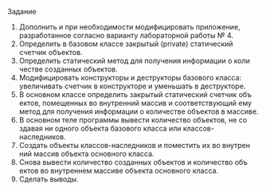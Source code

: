 Задание 
1. Дополнить и при необходимости модифицировать приложение, 
разработанное согласно варианту лабораторной работы № 4.  
2. Определить в базовом классе закрытый (private) статический 
счетчик объектов. 
3. Определить статический метод для получения информации о коли
честве созданных объектов. 
4. Модифицировать конструкторы и деструкторы базового класса: 
увеличивать счетчик в конструкторе и уменьшать в деструкторе. 
5. В основном классе определить закрытый статический счетчик объ
ектов, помещенных во внутренний массив и соответствующий ему метод 
для получения информации о количестве объектов в массиве. 
6. В основном теле программы вывести количество объектов, не со
здавая ни одного объекта базового класса или классов-наследников. 
7. Создать объекты классов-наследников и поместить их во внутрен
ний массив объекта основного класса. 
8. Снова вывести количество созданных объектов и количество объ
ектов во внутреннем массиве объекта основного класса. 
9. Сделать выводы.